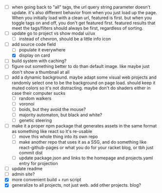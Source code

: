 - [ ] when going back to "all" tags, the url query string parameter doesn't update. it's also different behavior from when you just load up the page. When you initially load with a clean url, featured is first. but when you toggle tags on and off, you don't get featured first. featured results that meet the tags/filters should always be first, regardless of sorting.
- [ ] update go to project vs show modal ui/ux
  - [ ] instead of chevron, should be a little info icon
- [ ] add source code field
  - [ ] populate it everywhere
  - [x] display on card
- [ ] build system with caching?
- [ ] figure out something better to do than default image. like maybe just don't show a thumbnail at all
- [ ] add a dynamic background. maybe adapt some visual web projects and randomly select one to be the background on page load. should keep it muted colors so it's not distracting. maybe don't do shaders either in case their computer sucks
  - [ ] random walkers
  - [ ] voronoi
  - [ ] boids, but they avoid the mouse?
  - [ ] majority automaton, but black and white?
  - [ ] genetic steering
- [ ] make it a proper npm package that generates assets in the same format as something like react so it's re-usable
  - [ ] move this whole thing into its own repo
  - [ ] make another repo that uses it as a SSG, and do something like react-github-pages or what you do for your racket blog, or tbh just commit dist
  - [ ] update package.json and links to the homepage and projects.yaml entry for projection
- [ ] update readme
- [ ] admin site?
- [x] more convenient build + run script
- [x] generalize to all projects, not just web. add other projects. blog?